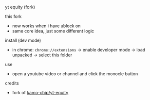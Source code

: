 yt equity (fork)

this fork
- now works when i have ublock on
- same core idea, just some different logic

install (dev mode)
- in chrome: `chrome://extensions` → enable developer mode → load unpacked → select this folder

use
- open a youtube video or channel and click the monocle button

credits
- fork of [kamo-chip/yt-equity](https://github.com/Kamo-Chip/yt-equity)
